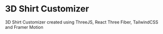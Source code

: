 # 3D Shirt Customizer
 3D Shirt Customizer created using ThreeJS, React Three Fiber, TailwindCSS and Framer Motion
